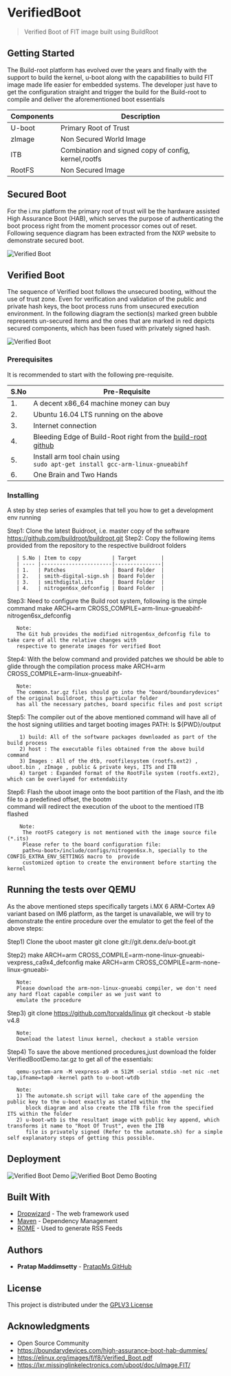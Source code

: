 # VerifiedBoot
>Verified Boot of FIT image built using BuildRoot

## Getting Started

The Build-root platform has evolved over the years and finally with the support to build the kernel, u-boot along with the  capabilities to build FIT image made life easier for embedded systems. The developer just have to get the configuration straight and trigger the build for the Build-root to compile and deliver the aforementioned boot essentials 

| Components | Description |
| ---         |     ---      |
| U-boot | Primary Root of Trust |
| zImage | Non Secured World Image |
| ITB | Combination and signed copy of config, kernel,rootfs |
| RootFS | Non Secured Image |

## Secured Boot

For the i.mx platform the primary root of trust will be the hardware assisted High Assurance Boot (HAB), which serves the purpose of authenticating the boot process right from the moment processor comes out of reset. Following sequence diagram has been extracted from the NXP website to demonstrate secured boot.

![Verified Boot](https://github.com/pratapms/VerifiedBoot/blob/master/Secured-Boot.png)

## Verified Boot

The sequence of Verified boot follows the unsecured booting, without the use of trust zone. Even for verification and validation of the public and private hash keys, the boot process runs from unsecured execution environment. In the following diagram the section(s) marked green bubble represents un-secured items and the ones that are marked in red depicts secured components, which has been fused with privately signed hash. 

![Verified Boot](https://github.com/pratapms/VerifiedBoot/blob/master/Verified-Boot.png)

### Prerequisites

It is recommended to start with the following pre-requisite.

| S.No | Pre-Requisite |
| ---         |     ---      |
| 1.   | A decent x86_64 machine money can buy     |
| 2.   | Ubuntu 16.04 LTS running on the above       |
| 3.   | Internet connection     |
| 4.   | Bleeding Edge of Build-Root right from the [build-root github](https://github.com/buildroot/buildroot.git)
| 5.   | Install arm tool chain using <br /> ``` sudo apt-get install gcc-arm-linux-gnueabihf ``` |
| 6.   | One Brain and Two Hands       |

### Installing

A step by step series of examples that tell you how to get a development env running

Step1: Clone the latest Buidroot, i.e. master copy of the software
       https://github.com/buildroot/buildroot.git
Step2:
       Copy the following items provided from the repository to the respective buildroot folders
       
       | S.No | Item to copy          | Target        |
       | ---- |-----------------------|---------------|
       | 1.   | Patches               | Board Folder  |
       | 2.   | smith-digital-sign.sh | Board Folder  |
       | 3.   | smithdigital.its      | Board Folder  |
       | 4.   | nitrogen6sx_defconfig | Board Folder  |
       
 Step3:
       Need to configure the Build root system, following is the simple command
       make ARCH=arm CROSS_COMPILE=arm-linux-gnueabihf- nitrogen6sx_defconfig
       
       Note: 
       The Git hub provides the modified nitrogen6sx_defconfig file to take care of all the relative changes with 
       respective to generate images for verified Boot
            
 Step4:
       With the below command and provided patches we should be able to glide through the compilation process
       make ARCH=arm CROSS_COMPILE=arm-linux-gnueabihf-
       
       Note:
       The common.tar.gz files should go into the "board/boundarydevices" of the original buildroot, this particular folder   
       has all the necessary patches, board specific files and post script
       
 Step5:
       The compiler out of the above mentioned command will have all of the host signing utilities and target booting images
       PATH: ls ${PWD}/output
       
        1) build: All of the software packages downloaded as part of the build process
        2) host : The executable files obtained from the above build command
        3) Images : All of the dtb, rootfilesystem (rootfs.ext2) , uboot.bin , zImage , public & private keys, ITS and ITB
        4) target : Expanded format of the RootFile system (rootfs.ext2), which can be overlayed for extendabiity 
 
 Step6:
        Flash the uboot image onto the  boot partition of the Flash, and the itb file to a predefined offset, the bootm  
           command will redirect the execution of the uboot to the mentioed ITB flashed
           
        Note:
         The rootFS category is not mentioned with the image source file (*.its)
         Please refer to the board configuration file: 
         path<u-boot>/include/configs/nitrogen6sx.h, specially to the CONFIG_EXTRA_ENV_SETTINGS macro to  provide     
         customized option to create the environment before starting the kernel

## Running the tests over QEMU

As the above mentioned steps specifically targets i.MX 6 ARM-Cortex A9 variant based on IM6 platform, as the target is unavailable, we will try to demonstrate the entire procedure over the emulator to get the feel of the above steps:

Step1) Clone the uboot master 
      git clone git://git.denx.de/u-boot.git
      
Step2)
       make ARCH=arm CROSS_COMPILE=arm-none-linux-gnueabi- vexpress_ca9x4_defconfig
       make ARCH=arm CROSS_COMPILE=arm-none-linux-gnueabi-
       
       Note:
       Please download the arm-non-linux-gnueabi compiler, we don't need any hard float capable compiler as we just want to  
       emulate the procedure
       
Step3)
       git clone https://github.com/torvalds/linux
       git checkout -b stable v4.8
       
       Note: 
       Download the latest linux kernel, checkout a stable version
       
Step4)
       To save the above mentioned procedures,just download the folder VerifiedBootDemo.tar.gz to get all of the essentials:
       
       qemu-system-arm -M vexpress-a9 -m 512M -serial stdio -net nic -net tap,ifname=tap0 -kernel path to u-boot-wtdb

       Note:
       1) The automate.sh script will take care of the appending the public key to the u-boot exactly as stated within the   
          block diagram and also create the ITB file from the specified ITS within the folder
       2) u-boot-wtb is the resultant image with public key append, which transforms it name to "Root Of Trust", even the ITB   
          file is privately signed (Refer to the automate.sh) for a simple self explanatory steps of getting this possible.

## Deployment

![Verified Boot Demo](https://github.com/pratapms/VerifiedBoot/blob/master/Verified-Boot-Demo1.png)
![Verified Boot Demo Booting](https://github.com/pratapms/VerifiedBoot/blob/master/Verified-Boot-Demo.png)

## Built With

* [Dropwizard](http://www.dropwizard.io/1.0.2/docs/) - The web framework used
* [Maven](https://maven.apache.org/) - Dependency Management
* [ROME](https://rometools.github.io/rome/) - Used to generate RSS Feeds

## Authors

* **Pratap Maddimsetty** - [PratapMs GitHub](https://github.com/pratpms)

## License

This project is distributed under the [GPLV3 License](https://opensource.org/licenses/GPL-3.0)

## Acknowledgments

* Open Source Community
* https://boundarydevices.com/high-assurance-boot-hab-dummies/
* https://elinux.org/images/f/f8/Verified_Boot.pdf
* https://lxr.missinglinkelectronics.com/uboot/doc/uImage.FIT/

